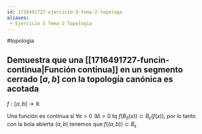 ```yaml
---
id: 1716491727-ejercicio-5-tema-2-topologa
aliases:
 - Ejercicio 5 Tema 2 Topología
---
```


#topología 

## Demuestra que una [[1716491727-funcin-continua|Función continua]] en un segmento cerrado $[a,b]$ con la topología canónica es acotada

$f:[a,b] \rightarrow \mathbb{R}$ 

Una función es continua si $\forall \epsilon>0 \; \exists \delta > 0 \text{ tq } f(B_{\delta}(x)) \subset B_{\epsilon}(f(x))$, por lo tanto con la bola abierta $(a,b)$ tenemos que $f((a,b)) \subset B_{\epsilon}$
